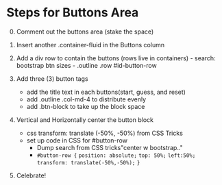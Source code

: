 # Steps for Buttons Area

0. Comment out the buttons area (stake the space)

1. Insert another .container-fluid in the Buttons column

2. Add a div row to contain the buttons (rows live in containers)
		- search: bootstrap btn sizes
		- .outline .row #id-button-row

3. Add three (3) button tags 
	- add the title text in each buttons(start, guess, and reset)
	- add .outline .col-md-4 to distribute evenly
	- add .btn-block to take up the block space

4. Vertical and Horizontally center the button block
	- css transform: translate (-50%, -50%) from CSS Tricks
 	- set up code in CSS for #button-row
 		- Dump search from CSS tricks"center w bootstrap.."
 		- `#button-row {`
			  `position: absolute;`
			  `top: 50%;`
			  `left:50%;`
			  `transform: translate(-50%,-50%);`
			`}`

5. Celebrate!
